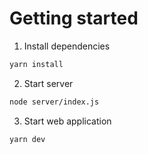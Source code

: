 # Getting started

1. Install dependencies

```sh
yarn install
```

2. Start server

```sh
node server/index.js
```

3. Start web application

```sh
yarn dev
```
